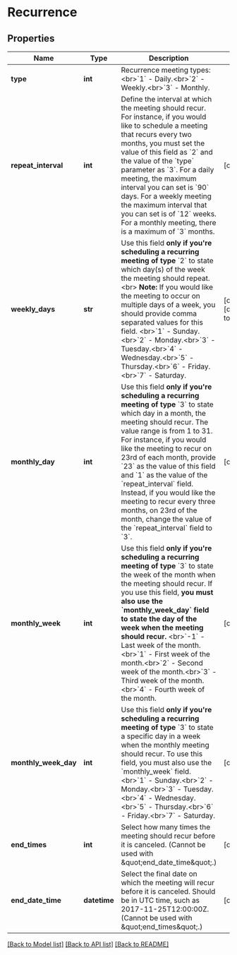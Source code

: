 # Recurrence

## Properties
Name | Type | Description | Notes
------------ | ------------- | ------------- | -------------
**type** | **int** | Recurrence meeting types:&lt;br&gt;&#x60;1&#x60; - Daily.&lt;br&gt;&#x60;2&#x60; - Weekly.&lt;br&gt;&#x60;3&#x60; - Monthly. | 
**repeat_interval** | **int** | Define the interval at which the meeting should recur. For instance, if you would like to schedule a meeting that recurs every two months, you must set the value of this field as &#x60;2&#x60; and the value of the &#x60;type&#x60; parameter as &#x60;3&#x60;.   For a daily meeting, the maximum interval you can set is &#x60;90&#x60; days. For a weekly meeting the maximum interval that you can set is  of &#x60;12&#x60; weeks. For a monthly meeting, there is a maximum of &#x60;3&#x60; months.   | [optional] 
**weekly_days** | **str** | Use this field **only if you&#x27;re scheduling a recurring meeting of type** &#x60;2&#x60; to state which day(s) of the week the meeting should repeat. &lt;br&gt; **Note:** If you would like the meeting to occur on multiple days of a week, you should provide comma separated values for this field. &lt;br&gt;&#x60;1&#x60;  - Sunday. &lt;br&gt;&#x60;2&#x60; - Monday.&lt;br&gt;&#x60;3&#x60; - Tuesday.&lt;br&gt;&#x60;4&#x60; -  Wednesday.&lt;br&gt;&#x60;5&#x60; -  Thursday.&lt;br&gt;&#x60;6&#x60; - Friday.&lt;br&gt;&#x60;7&#x60; - Saturday. | [optional] [default to '1']
**monthly_day** | **int** | Use this field **only if you&#x27;re scheduling a recurring meeting of type** &#x60;3&#x60; to state which day in a month, the meeting should recur. The value range is from 1 to 31.  For instance, if you would like the meeting to recur on 23rd of each month, provide &#x60;23&#x60; as the value of this field and &#x60;1&#x60; as the value of the &#x60;repeat_interval&#x60; field. Instead, if you would like the meeting to recur every three months, on 23rd of the month, change the value of the &#x60;repeat_interval&#x60; field to &#x60;3&#x60;. | [optional] 
**monthly_week** | **int** | Use this field **only if you&#x27;re scheduling a recurring meeting of type** &#x60;3&#x60; to state the week of the month when the meeting should recur. If you use this field, **you must also use the &#x60;monthly_week_day&#x60; field to state the day of the week when the meeting should recur.** &lt;br&gt;&#x60;-1&#x60; - Last week of the month.&lt;br&gt;&#x60;1&#x60; - First week of the month.&lt;br&gt;&#x60;2&#x60; - Second week of the month.&lt;br&gt;&#x60;3&#x60; - Third week of the month.&lt;br&gt;&#x60;4&#x60; - Fourth week of the month. | [optional] 
**monthly_week_day** | **int** | Use this field **only if you&#x27;re scheduling a recurring meeting of type** &#x60;3&#x60; to state a specific day in a week when the monthly meeting should recur. To use this field, you must also use the &#x60;monthly_week&#x60; field.   &lt;br&gt;&#x60;1&#x60; - Sunday.&lt;br&gt;&#x60;2&#x60; - Monday.&lt;br&gt;&#x60;3&#x60; - Tuesday.&lt;br&gt;&#x60;4&#x60; -  Wednesday.&lt;br&gt;&#x60;5&#x60; - Thursday.&lt;br&gt;&#x60;6&#x60; - Friday.&lt;br&gt;&#x60;7&#x60; - Saturday. | [optional] 
**end_times** | **int** | Select how many times the meeting should recur before it is canceled. (Cannot be used with \&quot;end_date_time\&quot;.) | [optional] 
**end_date_time** | **datetime** | Select the final date on which the meeting will recur before it is canceled. Should be in UTC time, such as 2017-11-25T12:00:00Z. (Cannot be used with \&quot;end_times\&quot;.) | [optional] 

[[Back to Model list]](../README.md#documentation-for-models) [[Back to API list]](../README.md#documentation-for-api-endpoints) [[Back to README]](../README.md)

